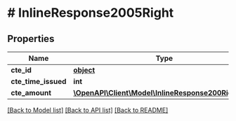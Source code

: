 # # InlineResponse2005Right

## Properties

Name | Type | Description | Notes
------------ | ------------- | ------------- | -------------
**cte_id** | [**object**](.md) |  | 
**cte_time_issued** | **int** |  | [optional] 
**cte_amount** | [**\OpenAPI\Client\Model\InlineResponse200RightCoin**](InlineResponse200RightCoin.md) |  | 

[[Back to Model list]](../../README.md#documentation-for-models) [[Back to API list]](../../README.md#documentation-for-api-endpoints) [[Back to README]](../../README.md)


